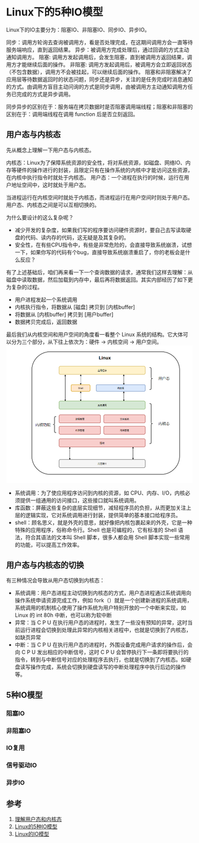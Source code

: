 # Linux下的5种IO模型
Linux下的IO主要分为：阻塞IO、非阻塞IO、同步IO、异步IO。

同步：调用方轮询去查询被调用方，看是否处理完成，在这期间调用方会一直等待服务端响应，直到返回结果。
异步：被调用方完成处理后，通过回调的方式主动通知调用方。
阻塞: 调用方发起调用后，会发生阻塞，直到被调用方返回结果，调用方才能继续后面的操作。
非阻塞: 调用方发起调用后，被调用方会立即返回状态（不包含数据），调用方不会被挂起，可以继续后面的操作。
阻塞和非阻塞解决了应用层等待数据返回时的状态问题，同步还是异步，关注的是任务完成时消息通知的方式。由调用方盲目主动问询的方式是同步调用，由被调用方主动通知调用方任务已完成的方式是异步调用。

同步异步的区别在于：服务端在拷贝数据时是否阻塞调用端线程；阻塞和非阻塞的区别在于：调用端线程在调用 function 后是否立刻返回。

## 用户态与内核态
先从概念上理解一下用户态与内核态。

内核态：Linux为了保障系统资源的安全性，将对系统资源，如磁盘、网络IO、内存等硬件的操作进行的封装，且限定只有在操作系统的内核中才能访问这些资源，在内核中执行指令时就处于内核态。
用户态：一个进程在执行的时候，运行在用户地址空间中，这时就处于用户态。

当进程运行在内核空间时就处于内核态，而进程运行在用户空间时则处于用户态。用户态、内核态之间是可以互相切换的。

为什么要设计的这么复杂呢？
  * 减少开发的复杂度，如果我们写的程序要访问硬件资源时，要自己去写读取硬盘的代码、读内存的代码，这无疑是及其复杂的。
  * 安全性，在有些CPU指令中，有些是非常危险的，会直接导致系统崩溃，试想一下，如果你写的代码有个bug，直接导致系统崩溃重启了，你的老板会是什么反应？

有了上述基础后，咱们再来看一下一个查询数据的请求，通常我们这样去理解：从磁盘中读取数据，然后加载到内存中，最后再将数据返回。其实内部经历了如下更为复杂的过程。
  * 用户进程发起一个系统调用
  * 内核执行指令，将数据从 [磁盘] 拷贝到 [内核buffer]
  * 将数据从 [内核buffer] 拷贝到 [用户buffer]
  * 数据拷贝完成后，返回数据

最后我们从内核空间和用户空间的角度看一看整个 Linux 系统的结构。它大体可以分为三个部分，从下往上依次为：硬件 -> 内核空间 -> 用户空间。
![kernel-and-user-space](./image/kernel-and-user-space.jpg)

 * 系统调用：为了使应用程序访问到内核的资源，如 CPU、内存、I/O，内核必须提供一组通用的访问接口，这些接口就叫系统调用。
 * 库函数：屏蔽这些复杂的底层实现细节，减轻程序员的负担，从而更加关注上层的逻辑实现，它对系统调用进行封装，提供简单的基本接口给程序员。
 * shell：顾名思义，就是外壳的意思，就好像把内核包裹起来的外壳，它是一种特殊的应用程序，俗称命令行。Shell 也是可编程的，它有标准的 Shell 语法，符合其语法的文本叫 Shell 脚本，很多人都会用 Shell 脚本实现一些常用的功能，可以提高工作效率。

## 用户态与内核态的切换
有三种情况会导致从用户态切换到内核态：
  * 系统调用：用户态进程主动切换到内核态的方式，用户态进程通过系统调用向操作系统申请资源完成工作，例如 fork（）就是一个创建新进程的系统调用，系统调用的机制核心使用了操作系统为用户特别开放的一个中断来实现，如 Linux 的 int 80h 中断，也可以称为软中断
  * 异常：当 C P U 在执行用户态的进程时，发生了一些没有预知的异常，这时当前运行进程会切换到处理此异常的内核相关进程中，也就是切换到了内核态，如缺页异常
  * 中断：当 C P U 在执行用户态的进程时，外围设备完成用户请求的操作后，会向 C P U 发出相应的中断信号，这时 C P U 会暂停执行下一条即将要执行的指令，转到与中断信号对应的处理程序去执行，也就是切换到了内核态。如硬盘读写操作完成，系统会切换到硬盘读写的中断处理程序中执行后边的操作等。

## 5种IO模型
### 阻塞IO

### 非阻塞IO

### IO复用

### 信号驱动IO

### 异步IO


## 参考
1. [理解用户态和内核态](https://xie.infoq.cn/article/25df22c38dc0e925879ce4e9b)
2. [Linux的5种IO模型](https://xie.infoq.cn/article/df9d5150f408e600e4dedcadb)
3. [Linux的IO模型](https://www.cnblogs.com/supportmyself/p/14978168.html)